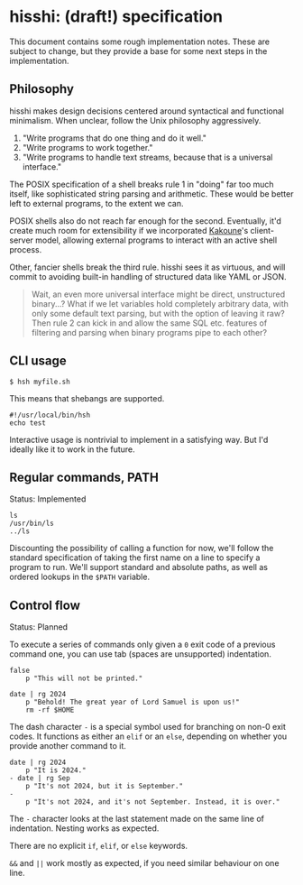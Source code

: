 # hisshi: (draft!) specification
This document contains some rough implementation notes. These are
subject to change, but they provide a base for some next steps in the
implementation.

## Philosophy
hisshi makes design decisions centered around syntactical and functional
minimalism. When unclear, follow the Unix philosophy aggressively.

1. "Write programs that do one thing and do it well."
2. "Write programs to work together."
3. "Write programs to handle text streams, because that is a universal
interface."

The POSIX specification of a shell breaks rule 1 in "doing" far too much
itself, like sophisticated string parsing and arithmetic. These would be better
left to external programs, to the extent we can.

POSIX shells also do not reach far enough for the second. Eventually, it'd
create much room for extensibility if we incorporated
[Kakoune](https://github.com/mawww/kakoune)'s client-server model, allowing
external programs to interact with an active shell process.

Other, fancier shells break the third rule. hisshi sees it as virtuous, and
will commit to avoiding built-in handling of structured data like YAML or JSON.

> Wait, an even more universal interface might be direct, unstructured
binary...? What if we let variables hold completely arbitrary data, with only
some default text parsing, but with the option of leaving it raw? Then rule 2
can kick in and allow the same SQL etc. features of filtering and parsing when
binary programs pipe to each other?

## CLI usage
```
$ hsh myfile.sh
```

This means that shebangs are supported.

```
#!/usr/local/bin/hsh
echo test
```

Interactive usage is nontrivial to implement in a satisfying way. But I'd
ideally like it to work in the future.

## Regular commands, PATH
Status: Implemented

```
ls
/usr/bin/ls
../ls
```

Discounting the possibility of calling a function for now, we'll follow the
standard specification of taking the first name on a line to specify a program
to run. We'll support standard and absolute paths, as well as ordered lookups in
the `$PATH` variable.

## Control flow
Status: Planned

To execute a series of commands only given a `0` exit code of a previous
command one, you can use tab (spaces are unsupported) indentation.

```
false
	p "This will not be printed."

date | rg 2024
	p "Behold! The great year of Lord Samuel is upon us!"
	rm -rf $HOME
```

The dash character `-` is a special symbol used for branching on non-0 exit
codes. It functions as either an `elif` or an `else`, depending on whether you
provide another command to it.

```
date | rg 2024
	p "It is 2024."
- date | rg Sep
	p "It's not 2024, but it is September."
-
	p "It's not 2024, and it's not September. Instead, it is over."
```

The `-` character looks at the last statement made on the same line of
indentation. Nesting works as expected.

There are no explicit `if`, `elif`, or `else` keywords.

`&&` and `||` work mostly as expected, if you need similar behaviour on one
line.
